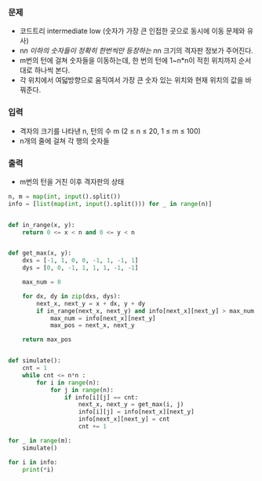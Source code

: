 ### 문제
* 코드트리 intermediate low (숫자가 가장 큰 인접한 곳으로 동시에 이동 문제와 유사)
* n*n 이하의 숫자들이 정확히 한번씩만 등장하는 n*n 크기의 격자판 정보가 주어진다.
* m번의 턴에 걸쳐 숫자들을 이동하는데, 한 번의 턴에 1~n*n이 적힌 위치까지 순서대로 하나씩 본다.
* 각 위치에서 여덟방향으로 움직여서 가장 큰 숫자 있는 위치와 현재 위치의 값을 바꿔준다. 

### 입력
* 격자의 크기를 나타낸 n, 턴의 수 m (2 ≤ n ≤ 20, 1 ≤ m ≤ 100)
* n개의 줄에 걸쳐 각 행의 숫자들

### 출력
* m번의 턴을 거친 이후 격자판의 상태

```python
n, m = map(int, input().split())
info = [list(map(int, input().split())) for _ in range(n)]


def in_range(x, y):
    return 0 <= x < n and 0 <= y < n


def get_max(x, y):
    dxs = [-1, 1, 0, 0, -1, 1, -1, 1]
    dys = [0, 0, -1, 1, 1, 1, -1, -1]

    max_num = 0

    for dx, dy in zip(dxs, dys):
        next_x, next_y = x + dx, y + dy
        if in_range(next_x, next_y) and info[next_x][next_y] > max_num:
            max_num = info[next_x][next_y]
            max_pos = next_x, next_y

    return max_pos


def simulate():
    cnt = 1
    while cnt <= n*n :
        for i in range(n):
            for j in range(n):
                if info[i][j] == cnt:
                    next_x, next_y = get_max(i, j)
                    info[i][j] = info[next_x][next_y]
                    info[next_x][next_y] = cnt
                    cnt += 1

for _ in range(m):
    simulate()

for i in info:
    print(*i)
```
